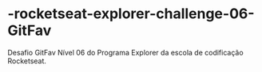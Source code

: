 # -rocketseat-explorer-challenge-06-GitFav
Desafio GitFav Nível 06 do Programa Explorer da escola de codificação Rocketseat.
